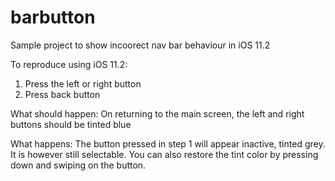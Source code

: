 # barbutton
Sample project to show incoorect nav bar behaviour in iOS 11.2


To reproduce using iOS 11.2:
1. Press the left or right button
2. Press back button

What should happen: 
On returning to the main screen, the left and right buttons should be tinted blue

What happens:
The button pressed in step 1 will appear inactive, tinted grey. It is however still selectable. You can also restore the tint color by pressing down and swiping on the button.
